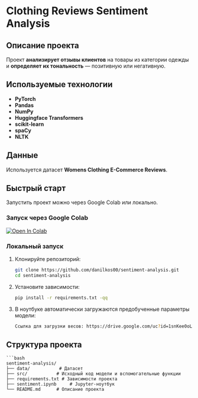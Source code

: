 # Clothing Reviews Sentiment Analysis

## Описание проекта
Проект **анализирует отзывы клиентов** на товары из категории одежды и **определяет их тональность** — позитивную или негативную.

## Используемые технологии
- **PyTorch**
- **Pandas**
- **NumPy**
- **Huggingface Transformers**
- **scikit-learn**
- **spaCy**
- **NLTK**

## Данные
Используется датасет **Womens Clothing E-Commerce Reviews**.

## Быстрый старт

Запустить проект можно через Google Colab или локально.

### Запуск через Google Colab
[![Open In Colab](https://colab.research.google.com/assets/colab-badge.svg)](https://colab.research.google.com/github/danilkos00/sentiment-analysis/blob/main/sentiment.ipynb)

### Локальный запуск

1. Клонируйте репозиторий:
   ```bash
   git clone https://github.com/danilkos00/sentiment-analysis.git
   cd sentiment-analysis

2. Установите зависимости:
    ```bash
    pip install -r requirements.txt -qq

3. В ноутбуке автоматически загружаются предобученные параметры модели:
    ```bash
    Ссылка для загрузки весов: https://drive.google.com/uc?id=1snKee0oLYAKJ-F5sTFZmh7qpEZrNU-Xg

## Структура проекта
    ```bash
    sentiment-analysis/
    ├── data/           # Датасет
    ├── src/           # Исходный код модели и вспомогательные функции
    ├── requirements.txt # Зависимости проекта
    ├── sentiment.ipynb     # Jupyter-ноутбук
    └── README.md      # Описание проекта

